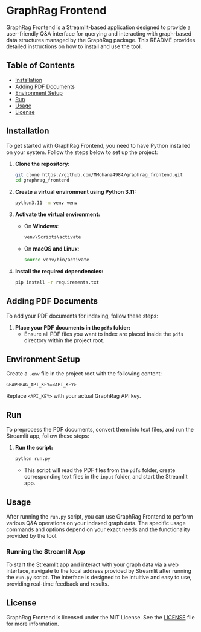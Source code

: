 # GraphRag Frontend

GraphRag Frontend is a Streamlit-based application designed to provide a user-friendly Q&A interface for querying and interacting with graph-based data structures managed by the GraphRag package. This README provides detailed instructions on how to install and use the tool.

## Table of Contents
- [Installation](#installation)
- [Adding PDF Documents](#adding-pdf-documents)
- [Environment Setup](#environment-setup)
- [Run](#run)
- [Usage](#usage)
- [License](#license)

## Installation

To get started with GraphRag Frontend, you need to have Python installed on your system. Follow the steps below to set up the project:

1. **Clone the repository:**
    ```sh
    git clone https://github.com/MMohana4984/graphrag_frontend.git
    cd graphrag_frontend
    ```
2. **Create a virtual environment using Python 3.11:**
    ```sh
    python3.11 -m venv venv
    ```

3. **Activate the virtual environment:**
    - On **Windows**:
        ```sh
        venv\Scripts\activate
        ```
    - On **macOS and Linux**:
        ```sh
        source venv/bin/activate
        ```
        
4. **Install the required dependencies:**
    ```sh
    pip install -r requirements.txt
    ```

## Adding PDF Documents

To add your PDF documents for indexing, follow these steps:

1. **Place your PDF documents in the `pdfs` folder:**
    - Ensure all PDF files you want to index are placed inside the `pdfs` directory within the project root.

## Environment Setup

Create a `.env` file in the project root with the following content:

```env
GRAPHRAG_API_KEY=<API_KEY>
```

Replace `<API_KEY>` with your actual GraphRag API key.

## Run

To preprocess the PDF documents, convert them into text files, and run the Streamlit app, follow these steps:

1. **Run the script:**
    ```sh
    python run.py
    ```

    - This script will read the PDF files from the `pdfs` folder, create corresponding text files in the `input` folder, and start the Streamlit app.

## Usage

After running the `run.py` script, you can use GraphRag Frontend to perform various Q&A operations on your indexed graph data. The specific usage commands and options depend on your exact needs and the functionality provided by the tool.

### Running the Streamlit App

To start the Streamlit app and interact with your graph data via a web interface, navigate to the local address provided by Streamlit after running the `run.py` script. The interface is designed to be intuitive and easy to use, providing real-time feedback and results.

## License

GraphRag Frontend is licensed under the MIT License. See the [LICENSE](LICENSE) file for more information.
